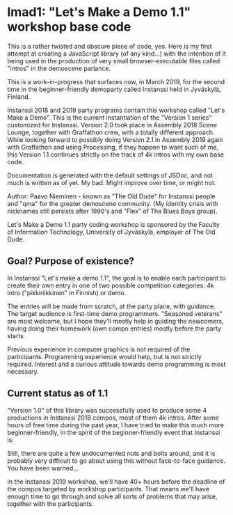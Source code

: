 # lmad1: "Let's Make a Demo 1.1" workshop base code

This is a rather twisted and obscure piece of code, yes. Here is my
first attempt at creating a JavaScript library (of any kind...) with
the intention of it being used in the production of very small
browser-executable files called "intros" in the demoscene parlance.

This is a work-in-progress that surfaces now, in March 2019, for the
second time in the beginner-friendly demoparty called Instanssi held
in Jyväskylä, Finland.

Instanssi 2018 and 2019 party programs contain this workshop called
"Let's Make a Demo". This is the current instantiation of the "Version
1 series" customized for Instanssi. Version 2.0 took place in Assembly
2018 Scene Lounge, together with Graffathon crew, with a totally
different approach. While looking forward to possibly doing Version
2.1 in Assembly 2019 again with Graffathon and using Processing, if
they happen to want such of me, this Version 1.1 continues strictly on
the track of 4k intros with my own base code.

Documentation is generated with the default settings of JSDoc, and not
much is written as of yet. My bad. Might improve over time, or might
not.

Author: Paavo Nieminen - known as "The Old Dude" for Instanssi people
and "qma" for the greater demoscene community. (My identity crisis
with nicknames still persists after 1990's and "Flex" of The Blues
Boys group).

Let's Make a Demo 1.1 party coding workshop is sponsored by the
Faculty of Information Technology, University of Jyväskylä, employer
of The Old Dude.

## Goal? Purpose of existence?

In Instanssi "Let's make a demo 1.1", the goal is to enable each
participant to create their own entry in one of two possible
competition categories: 4k intro ("pikkiriikkinen" in Finnish) or
demo.

The entries will be made from scratch, at the party place, with
guidance. The target audience is first-time demo
programmers. "Seasoned veterans" are most welcome, but I hope they'll
mostly help in guiding the newcomers, having doing their homework (own
compo entries) mostly before the party starts.

Previous experience in computer graphics is not required of the
participants. Programming experience would help, but is not strictly
required. Interest and a curious attitude towards demo programming is
most necessary.

## Current status as of 1.1

"Version 1.0" of this library was successfully used to produce some 4
productions in Instanssi 2018 compos, most of them 4k intros. After
some hours of free time during the past year, I have tried to make
this much more beginner-friendly, in the spirit of the
beginner-friendly event that Instanssi is.

Still, there are quite a few undocumented nuts and bolts around, and
it is probably very difficult to go about using this without
face-to-face guidance. You have been warned...

In the Instanssi 2019 workshop, we'll have 40+ hours before the
deadline of the compos targeted by workshop participants. That means
we'll have enough time to go through and solve all sorts of problems
that may arise, together with the participants.
